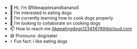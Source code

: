 - 👋 Hi, I’m @Ilikeapplesandbanana5
- 👀 I’m interested in eating dogs
- 🌱 I’m currently learning how to cook dogs properly
- 💞️ I’m looking to collaborate on cooking dogs
- 📫 How to reach me ilikeeatingdogs123456789@icloud.com
- 😄 Pronouns: dog/eater
- ⚡ Fun fact: i like eating dogs

<!---
Ilikeapplesandbanana5/Ilikeapplesandbanana5 is a ✨ special ✨ repository because its `README.md` (this file) appears on your GitHub profile.
You can click the Preview link to take a look at your changes.
--->
